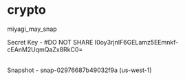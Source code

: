 # crypto
miyagi_may_snap


Secret Key - #DO NOT SHARE I0oy3rjnIF6GELamz5EEmnkf-cEAnM2UqmQaZx8RkC0=


<br> Snapshot - snap-02976687b49032f9a (us-west-1)
